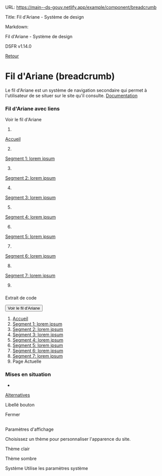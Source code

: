 URL:
https://main--ds-gouv.netlify.app/example/component/breadcrumb

Title:
Fil d'Ariane - Système de design

Markdown:

Fil d'Ariane - Système de design


DSFR v1.14.0


[Retour](../)


# Fil d'Ariane (breadcrumb)


Le fil d'Ariane est un système de navigation secondaire qui permet à l'utilisateur de se situer sur le site qu'il consulte.
[Documentation](https://www.systeme-de-design.gouv.fr/elements-d-interface/composants/fil-d-ariane)


### Fil d'Ariane avec liens


Voir le fil d'Ariane


1.
[Accueil](../)


2.
[Segment 1: lorem ipsum](../)


3.
[Segment 2: lorem ipsum](../)


4.
[Segment 3: lorem ipsum](../)


5.
[Segment 4: lorem ipsum](../)


6.
[Segment 5: lorem ipsum](../)


7.
[Segment 6: lorem ipsum](../)


8.
[Segment 7: lorem ipsum](../)


9.


###
Extrait de code


<nav role="navigation" class="fr-breadcrumb" aria-label="vous êtes ici :">
<button type="button" class="fr-breadcrumb__button" aria-expanded="false" aria-controls="breadcrumb-3707">Voir le fil d'Ariane</button>
<div class="fr-collapse" id="breadcrumb-3707">
<ol class="fr-breadcrumb__list">
<li>
<a class="fr-breadcrumb__link" id="breadcrumb-3699" href="../">Accueil</a>
</li>
<li>
<a class="fr-breadcrumb__link" id="breadcrumb-3700" href="../">Segment 1: lorem ipsum</a>
</li>
<li>
<a class="fr-breadcrumb__link" id="breadcrumb-3701" href="../">Segment 2: lorem ipsum</a>
</li>
<li>
<a class="fr-breadcrumb__link" id="breadcrumb-3702" href="../">Segment 3: lorem ipsum</a>
</li>
<li>
<a class="fr-breadcrumb__link" id="breadcrumb-3703" href="../">Segment 4: lorem ipsum</a>
</li>
<li>
<a class="fr-breadcrumb__link" id="breadcrumb-3704" href="../">Segment 5: lorem ipsum</a>
</li>
<li>
<a class="fr-breadcrumb__link" id="breadcrumb-3705" href="../">Segment 6: lorem ipsum</a>
</li>
<li>
<a class="fr-breadcrumb__link" id="breadcrumb-3706" href="../">Segment 7: lorem ipsum</a>
</li>
<li>
<a class="fr-breadcrumb__link" aria-current="page">Page Actuelle</a>
</li>
</ol>
</div>
</nav>


### Mises en situation


-
[Alternatives](alternative)


Libellé bouton


Fermer


##
Paramètres d'affichage


Choisissez un thème pour personnaliser l'apparence du site.


Thème clair


Thème sombre


Système
Utilise les paramètres système
